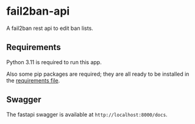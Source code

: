 # fail2ban-api
A fail2ban rest api to edit ban lists.

## Requirements
Python 3.11 is required to run this app.

Also some pip packages are required; they are all ready to be installed in the [requirements file](requirements.txt).

## Swagger
The fastapi swagger is available at `http://localhost:8000/docs`.